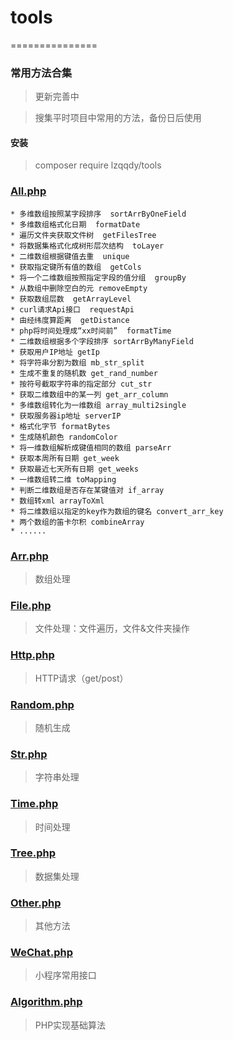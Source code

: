 # tools
===============
### 常用方法合集
> 更新完善中

> 搜集平时项目中常用的方法，备份日后使用
#### 安装
> composer require lzqqdy/tools
### [All.php](https://github.com/lzqqdy/tools/blob/master/src/All.php) 
```
* 多维数组按照某字段排序  sortArrByOneField  
* 多维数组格式化日期  formatDate 
* 遍历文件夹获取文件树  getFilesTree 
* 将数据集格式化成树形层次结构  toLayer 
* 二维数组根据键值去重  unique 
* 获取指定键所有值的数组  getCols 
* 将一个二维数组按照指定字段的值分组  groupBy 
* 从数组中删除空白的元 removeEmpty 
* 获取数组层数  getArrayLevel 
* curl请求Api接口  requestApi 
* 由经纬度算距离  getDistance 
* php将时间处理成“xx时间前”  formatTime 
* 二维数组根据多个字段排序 sortArrByManyField
* 获取用户IP地址 getIp
* 将字符串分割为数组 mb_str_split
* 生成不重复的随机数 get_rand_number
* 按符号截取字符串的指定部分 cut_str
* 获取二维数组中的某一列 get_arr_column
* 多维数组转化为一维数组 array_multi2single
* 获取服务器ip地址 serverIP
* 格式化字节 formatBytes
* 生成随机颜色 randomColor
* 将一维数组解析成键值相同的数组 parseArr
* 获取本周所有日期 get_week
* 获取最近七天所有日期 get_weeks
* 一维数组转二维 toMapping
* 判断二维数组是否存在某键值对 if_array
* 数组转xml arrayToXml
* 将二维数组以指定的key作为数组的键名 convert_arr_key
* 两个数组的笛卡尔积 combineArray
* ......
```
### [Arr.php](https://github.com/lzqqdy/tools/blob/master/src/Arr.php)
> 数组处理
### [File.php](https://github.com/lzqqdy/tools/blob/master/src/File.php)
> 文件处理：文件遍历，文件&文件夹操作
### [Http.php](https://github.com/lzqqdy/tools/blob/master/src/Http.php) 
> HTTP请求（get/post）
### [Random.php](https://github.com/lzqqdy/tools/blob/master/src/Random.php)
> 随机生成
### [Str.php](https://github.com/lzqqdy/tools/blob/master/src/Str.php) 
> 字符串处理
### [Time.php](https://github.com/lzqqdy/tools/blob/master/src/Time.php) 
> 时间处理
### [Tree.php](https://github.com/lzqqdy/tools/blob/master/src/Tree.php) 
> 数据集处理
### [Other.php](https://github.com/lzqqdy/tools/blob/master/src/Other.php) 
> 其他方法
### [WeChat.php](https://github.com/lzqqdy/tools/blob/master/src/WeChat.php) 
> 小程序常用接口
### [Algorithm.php](https://github.com/lzqqdy/tools/blob/master/src/Algorithm.php)
> PHP实现基础算法
